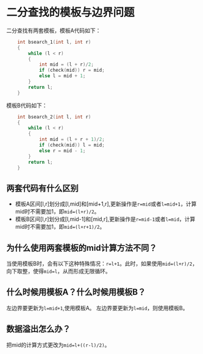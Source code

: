 # 二分查找的模板与边界问题
二分查找有两套模板，模板A代码如下：

```C++
    int bsearch_1(int l, int r)
    {
        while (l < r)
        {
            int mid = (l + r)/2;
            if (check(mid)) r = mid;
            else l = mid + 1;
        }
        return l;
    }
```

模板B代码如下：
```C++
    int bsearch_2(int l, int r)
    {
        while (l < r)
        {
            int mid = (l + r + 1)/2;
            if (check(mid)) l = mid;
            else r = mid - 1;
        }
        return l;
    }
```

## 两套代码有什么区别
* 模板A区间[l,r]划分成[l,mid]和[mid+1,r],更新操作是`r=mid`或者`l=mid+1`，计算mid时不需要加1，即`mid=(l+r)/2`。
* 模板B区间[l,r]划分成[l,mid-1]和[mid,r],更新操作是`r=mid-1`或者`l=mid`，计算mid时不需要加1，即`mid=(l+r+1)/2`。

## 为什么使用两套模板的mid计算方法不同？
当使用模板B时，会有以下这种特殊情况：`r=l+1`。此时，如果使用`mid=(l+r)/2`，向下取整，使得`mid=l`，从而形成无限循环。

## 什么时候用模板A？什么时候用模板B？
左边界要更新为`l=mid+1`,使用模板A。
左边界要更新为`l=mid`，则使用模板B。

## 数据溢出怎么办？
把mid的计算方式更改为`mid=l+((r-l)/2)`。